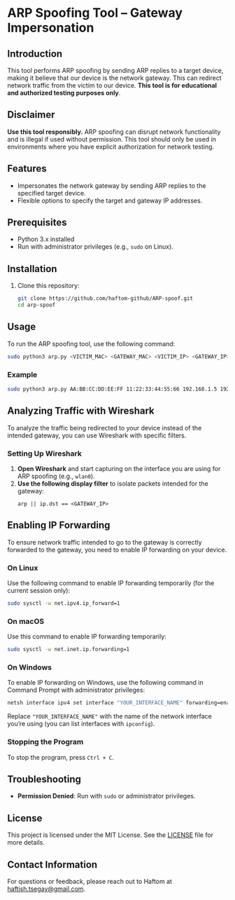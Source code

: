 # ARP Spoofing Tool – Gateway Impersonation

## Introduction
This tool performs ARP spoofing by sending ARP replies to a target device, making it believe that our device is the network gateway. This can redirect network traffic from the victim to our device. **This tool is for educational and authorized testing purposes only**.

## Disclaimer
**Use this tool responsibly.** ARP spoofing can disrupt network functionality and is illegal if used without permission. This tool should only be used in environments where you have explicit authorization for network testing.

## Features
- Impersonates the network gateway by sending ARP replies to the specified target device.
- Flexible options to specify the target and gateway IP addresses.

## Prerequisites
- Python 3.x installed
- Run with administrator privileges (e.g., `sudo` on Linux).

## Installation
1. Clone this repository:
   ```bash
   git clone https://github.com/haftom-github/ARP-spoof.git
   cd arp-spoof

## Usage
To run the ARP spoofing tool, use the following command:
```bash
sudo python3 arp.py <VICTIM_MAC> <GATEWAY_MAC> <VICTIM_IP> <GATEWAY_IP> <INTERFACE>
```

### Example
```bash
sudo python3 arp.py AA:BB:CC:DD:EE:FF 11:22:33:44:55:66 192.168.1.5 192.168.1.1 wlan0
```

## Analyzing Traffic with Wireshark

To analyze the traffic being redirected to your device instead of the intended gateway, you can use Wireshark with specific filters.

### Setting Up Wireshark
1. **Open Wireshark** and start capturing on the interface you are using for ARP spoofing (e.g., `wlan0`).
2. **Use the following display filter** to isolate packets intended for the gateway:
   ```plaintext
   arp || ip.dst == <GATEWAY_IP>

## Enabling IP Forwarding
To ensure network traffic intended to go to the gateway is correctly forwarded to the gateway, you need to enable IP forwarding on your device. 

### On Linux
Use the following command to enable IP forwarding temporarily (for the current session only):
```bash
sudo sysctl -w net.ipv4.ip_forward=1
```

### On macOS
Use this command to enable IP forwarding temporarily:
```bash
sudo sysctl -w net.inet.ip.forwarding=1
```

### On Windows
To enable IP forwarding on Windows, use the following command in Command Prompt with administrator privileges:
```cmd
netsh interface ipv4 set interface "YOUR_INTERFACE_NAME" forwarding=enabled
```
Replace `"YOUR_INTERFACE_NAME"` with the name of the network interface you’re using (you can list interfaces with `ipconfig`).

### Stopping the Program
To stop the program, press `Ctrl + C`.

## Troubleshooting
- **Permission Denied**: Run with `sudo` or administrator privileges.

## License
This project is licensed under the MIT License. See the [LICENSE](LICENSE) file for more details.

## Contact Information
For questions or feedback, please reach out to Haftom at [haftish.tsegay@gmail.com](mailto:haftish.tsegay@gmail.com).